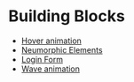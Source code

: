 # Building Blocks

- [Hover animation](https://mrarpanm.github.io/building-blocks/HoverAnimation)
- [Neumorphic Elements](https://mrarpanm.github.io/building-blocks/NeumorphicElements)
- [Login Form](https://mrarpanm.github.io/building-blocks/LoginForm)
- [Wave animation](https://mrarpanm.github.io/building-blocks/WaveAnimation)